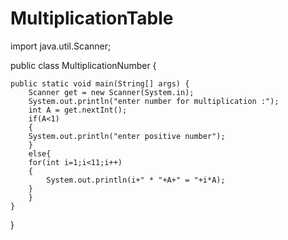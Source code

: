# MultiplicationTable
import java.util.Scanner;

public class MultiplicationNumber {

	public static void main(String[] args) {
		Scanner get = new Scanner(System.in);
		System.out.println("enter number for multiplication :");
		int A = get.nextInt();
		if(A<1)
		{
		System.out.println("enter positive number");
		}
		else{
		for(int i=1;i<11;i++)
		{
			System.out.println(i+" * "+A+" = "+i*A);
		}
		}
	}
}
